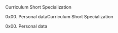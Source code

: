 Curriculum
Short Specialization

0x00. Personal dataCurriculum
Short Specialization

0x00. Personal data
